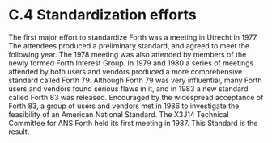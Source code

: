 # C.4 Standardization efforts 

The first major effort to standardize Forth was a meeting in Utrecht in 1977. The attendees produced a  preliminary standard, and agreed to meet the following year. The 1978 meeting was also attended by  members of the newly formed Forth Interest Group. In 1979 and 1980 a series of meetings attended by both  users and vendors produced a more comprehensive standard called Forth 79.
Although Forth 79 was very influential, many Forth users and vendors found serious flaws in it, and in 1983  a new standard called Forth 83 was released.
Encouraged by the widespread acceptance of Forth 83, a group of users and vendors met in 1986 to  investigate the feasibility of an American National Standard. The X3J14 Technical Committee for ANS  Forth held its first meeting in 1987. This Standard is the result.

